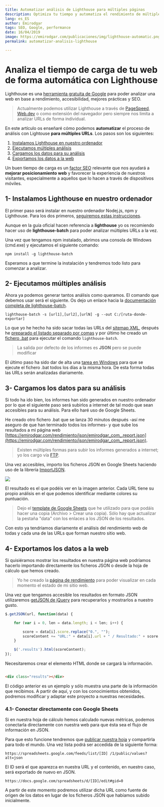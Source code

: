 ```yaml
---
title: Automatizar análisis de Lighthouse para múltiples páginas
description: Optimiza tu tiempo y automatiza el rendimiento de múltiples URLs dentro de tu sitio web
lang: es_ES
author: Emirodgar
tags: SEO, Google, performance
date: 16/04/2019
image: https://emirodgar.com/publicaciones/img/lighthouse-automatic.png
permalink: automatizar-analisis-lighthouse

---
```


# Analiza el tiempo de carga de tu web de forma automática con Lighthouse

Lighthouse es una  [herramienta gratuita de Google](https://developers.google.com/web/tools/lighthouse/?hl=es)  para poder analizar una web en base a rendimiento, accesibilidad, mejores prácticas y SEO.

> Actualmente podemos utilizar Lighthouse a través de [PageSpeed](https://developers.google.com/speed/pagespeed/insights/?hl=es), [Web.dev](https://web.dev) o como extensión del navegador pero siempre nos limita a analizar URLs de forma individual.

En este artículo os enseñaré cómo podemos **automatizar** el proceso de análisis con Lightouse **para múltiples URLs**. Los pasos son los siguientes:

 1. [Instalamos Lighthouse en nuestro ordenador](#instalacion)
 2. [Ejecutamos múltiples análisis](#analisis)
 3. [Cargamos los datos para su análisis](#carga)
 4. [Exportamos los datos a la web](#exportar)

Un buen tiempo de carga es un  [factor SEO](https://emirodgar.com/factores-seo)  relevante que nos ayudará a **mejorar posicionamiento web** y favorecer la experiencia de nuestros visitantes, especialmente a aquellos que lo hacen a través de dispositivos móviles.


## 1- <a name="instalacion"></a> Instalamos Lighthouse en nuestro ordenador

El primer paso será instalar en nuestro ordenador Nodej.js, npm y Lighthouse. Para los dos primeros,  [seguiremos estas instrucciones](https://www.npmjs.com/get-npm).

Aunque en la guía oficial hacen referencia a  **lighthouse**  yo os recomiendo hacer uso de  **lighthouse-batch**  para poder analizar múltiples URLs a la vez.

Una vez que tengamos npm instalado, abrimos una consola de Windows (cmd.exe) y ejecutamos el siguiente comando:

```
npm install -g lighthouse-batch

```
Esperamos a que termine la instalación y tendremos todo listo para comenzar a analizar.

## 2- <a name="analisis"></a> Ejecutamos múltiples análisis

Ahora ya podemos generar tantos análisis como queramos. El comando que debemos usar será el siguiente. Os dejo un enlace hacia la  [documentación completa de lighthouse-batch](https://github.com/mikestead/lighthouse-batch).

```
lighthouse-batch -s [url1],[url2],[urlN] -g --out C:/[ruta-donde-exportar]

```

Lo que yo he hecho ha sido sacar todas las URLs del  [sitemap XML](https://emirodgar.com/sitemap.xml), después he [preparado el listado separado por comas](https://convert.town/column-to-comma-separated-list)  y por último he creado un [fichero .bat](https://norfipc.com/utiles/tutorialbatch1.html) para ejecutar el comando ```lighthouse-batch```.

> La salida por defecto de los informes es  **JSON**  pero se puede modificar

El último paso ha sido dar de alta una [tarea en Windows](https://answers.microsoft.com/es-es/windows/forum/all/aprende-a-usar-el-programador-de-tareas-de-windows/015b8362-95be-4460-ac51-a0917e4a2d4b) para que se ejecute el fichero .bat todos los días a la misma hora. De esta forma todas las URLs serán analizadas diariamente.

## 3- <a name="carga"></a>Cargamos los datos para su análisis

Si todo ha ido bien, los informes han sido generados en nuestro ordenador por lo que el siguiente paso será subirlos a internet de tal modo que sean accesibles para su análisis. Para ello haré uso de Google Sheets.

He creado otro fichero .bat que se lanza 30 minutos después -así me aseguro de que han terminado todos los informes- y que sube los resultados a mi página web [https://emirodgar.com/rendimiento/json/emirodgar_com_.report.json](https://emirodgar.com/rendimiento/json/emirodgar_com_.report.json).

> Existen múltiples formas para subir los informes generados a internet; yo los cargo vía [FTP](https://www.discoduroderoer.es/comando-ftp-en-windows/). 

Una vez accesibles, importo los ficheros JSON en Google Sheets haciendo uso de la librería  [ImportJSON](https://github.com/bradjasper/ImportJSON).

![](https://i.imgur.com/IrL1alS.png)

El resultado es el que podéis ver en la imagen anterior. Cada URL tiene su propio análisis en el que podemos identificar mediante colores su puntuación.

> Dejo el [template de Google Sheets](https://docs.google.com/spreadsheets/d/1whDp-4iFdMzHZiX0zg9_cndFdHpFS1xI_RHINBFr_E8/edit?usp=sharing) que he utilizado para que podáis hacer una copia (Archivo > Crear una copia). Sólo hay que actualizar la pestaña "data" con los enlaces a los JSON de los resultados.

Con esto ya tendríamos diariamente el análisis del rendimiento web de todas y cada una de las URLs que forman nuestro sitio web.

## 4- <a name="exportar"></a>Exportamos los datos a la web

Si quisiéramos mostrar los resultados en nuestra página web podríamos hacerlo importando directamente los ficheros JSON o desde la hoja de cálculo que hemos creado. 

> Yo he creado la  [página de rendimiento](https://emirodgar.com/rendimiento/)  para poder visualizar en cada momento el estado de mi sitio web.

Una vez que tengamos accesible los resultados en formato JSON utilizaremos [getJSON de jQuery](https://api.jquery.com/jquery.getjson/) para recuperarlos y mostrarlos a nuestro gusto.

```javascript
$.getJSON(url, function(data) {

    for (var i = 0, len = data.length; i < len; i++) {

        score = data[i].score.replace("0.", "");
        scoreContent += "URL:" + data[i].url + " / Resultado:" + score;
    }

    $('.results').html(scoreContent);
});
```
Necesitaremos crear el elemento HTML donde se cargará la información.
```html

<div class="results"></div>
```

El código anterior es un ejemplo y sólo muestra una parte de la información que recibimos. A partir de aquí, y con los conocimientos obtenidos, podremos modificar y adaptar este proyecto a nuestras necesidades.


### 4.1- Conectar directamente con Google Sheets

Si en nuestra hoja de cálculo hemos calculado nuevas métricas, podemos conectarla directamente con nuestra web para que ésta sea el flujo de información en JSON.

Para que esto funcione tendremos que [publicar nuestra hoja](https://support.google.com/docs/answer/183965?co=GENIE.Platform%3DDesktop&hl=es) y compartirla para todo el mundo. Una vez lista podrá ser accedida de la siguiente forma:

```
https://spreadsheets.google.com/feeds/list/[ID] /1/public/values?alt=json

```

El ID será el que aparezca en nuestra URL y el contenido, en nuestro caso, será exportado de nuevo en JSON.

```
https://docs.google.com/spreadsheets/d/[ID]/edit#gid=0

```

A partir de este momento podremos utilizar dicha URL como fuente de origen de los datos en lugar de los ficheros JSON que habíamos subido inicialmente.
<!--stackedit_data:
eyJoaXN0b3J5IjpbMTMyNDE3MDgzNyw2MjcxNzcwMTAsNjExND
cwNzM5LC0xMDQ3MDQ2Mzk1LC0xMTY5ODU1NTg3LDExNTA1Njkx
MTIsMTQ4Njc0MzY1OSwyMTM4Nzk2MDM4LDc5MDM3MjUyNCwtMT
E0ODgwNDUwOSwtMTQ4ODA5ODY2NCwxMzU5MDI2OTIyXX0=
-->